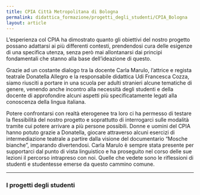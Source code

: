 ```yaml
---
title: CPIA Città Metropolitana di Bologna
permalink: didattica_formazione/progetti_degli_studenti/CPIA_Bologna
layout: article
---
```


L’esperienza col CPIA ha dimostrato quanto gli obiettivi del nostro progetto possano adattarsi ai più differenti contesti, prendendosi cura delle esigenze di una specifica utenza, senza però mai allontanarsi dai principi fondamentali che stanno alla base dell’ideazione di questo.

Grazie ad un costante dialogo tra la docente Carla Marulo, l’attrice e regista teatrale Donatella Allegro e la responsabile didattica Udi Francesca Cozza, siamo riusciti a portare in una scuola per adulti stranieri alcune tematiche di genere, venendo anche incontro alla necessità degli studenti e della docente di approfondire alcuni aspetti più specificatamente legati alla conoscenza della lingua italiana.

Potere confrontarsi con realtà eterogenee tra loro ci ha permesso di testare la flessibilità del nostro progetto e soprattutto di interrogarci sulle modalità tramite cui potere arrivare a più persone possibili. Donne e uomini del CPIA hanno potuto grazie a Donatella, giocare attraverso alcuni esercizi di intermediazione teatrale a partire dalla visione del documentario “Mosche bianche”, imparando divertendosi.
Carla Marulo è sempre stata presente per supportarci dal punto di vista linguistico e ha proseguito nel corso delle sue lezioni il percorso intrapreso con noi.
Quelle che vedete sono le riflessioni di studenti e studentesse emerse da questo cammino comune.

---

### I progetti degli studenti
